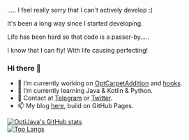 ..... I feel really sorry that I can't actively develop :(

It's been a long way since I started developing.

Life has been hard so that code is a passer-by.....

I know that I can fly! With life causing perfecting!

### Hi there 👋

- 🔭 I’m currently working on [OptCarpetAddition](https://github.com/OptiJava/OptCarpetAddition) and [hooks](https://github.com/OptiJava/hooks).
- 🌱 I’m currently learning Java & Kotlin & Python.
- 💬 Contact at [Telegram](https://t.me/optijvav) or [Twitter](https://twitter.com/JavaOpti60261).
- 📫 My blog [here](https://blog.optijava.top), build on GitHub Pages.

[![OptiJava's GitHub stats](https://github-readme-stats.vercel.app/api?username=OptiJava&theme=radical&show_icons=true&&count_private=true)](https://github.com/anuraghazra/github-readme-stats)
\
[![Top Langs](https://github-readme-stats.vercel.app/api/top-langs/?username=OptiJava&theme=radical)](https://github.com/anuraghazra/github-readme-stats)

<!--
**OptiJava/OptiJava** is a ✨ _special_ ✨ repository because its `README.md` (this file) appears on your GitHub profile.

Here are some ideas to get you started:

- 🔭 I’m currently working on ...
- 🌱 I’m currently learning ...
- 👯 I’m looking to collaborate on ...
- 🤔 I’m looking for help with ...
- 💬 Ask me about ...
- 📫 How to reach me: ...
- 😄 Pronouns: ...
- ⚡ Fun fact: ...
-->
